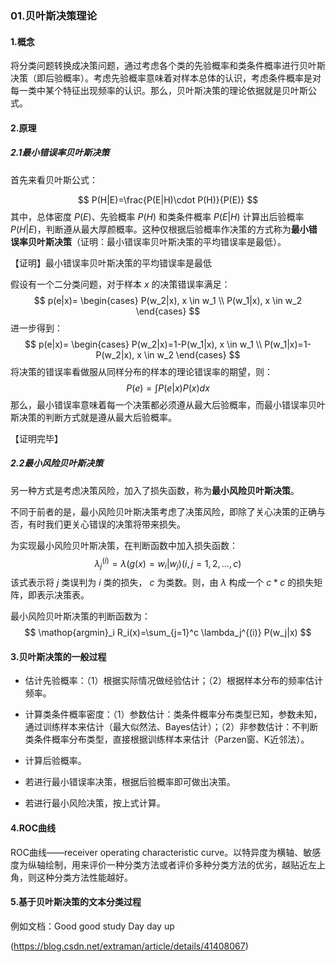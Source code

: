 ### 01.贝叶斯决策理论

#### 1.概念

将分类问题转换成决策问题，通过考虑各个类的先验概率和类条件概率进行贝叶斯决策（即后验概率）。考虑先验概率意味着对样本总体的认识，考虑条件概率是对每一类中某个特征出现频率的认识。那么，贝叶斯决策的理论依据就是贝叶斯公式。

#### 2.原理

##### 2.1最小错误率贝叶斯决策

首先来看贝叶斯公式：

$$
P(H|E)=\frac{P(E|H)\cdot P(H)}{P(E)}
$$
其中，总体密度 $P(E)$、先验概率 $P(H)$ 和类条件概率 $P(E|H)$ 计算出后验概率 $P(H|E)$，判断遵从最大厚颜概率。这种仅根据后验概率作决策的方式称为**最小错误率贝叶斯决策**（证明：最小错误率贝叶斯决策的平均错误率是最低）。

【证明】最小错误率贝叶斯决策的平均错误率是最低

假设有一个二分类问题，对于样本 $x$ 的决策错误率满足：
$$
p(e|x)=
\begin{cases}
    P(w_2|x), x \in w_1 \\
	P(w_1|x), x \in w_2
\end{cases}
$$
进一步得到：
$$
p(e|x)=
\begin{cases}
    P(w_2|x)=1-P(w_1|x), x \in w_1 \\
	P(w_1|x)=1-P(w_2|x), x \in w_2
\end{cases}
$$
将决策的错误率看做服从同样分布的样本的理论错误率的期望，则：
$$
P(e)=\int P(e|x)P(x)dx
$$
那么，最小错误率意味着每一个决策都必须遵从最大后验概率，而最小错误率贝叶斯决策的判断方式就是遵从最大后验概率。

【证明完毕】

##### 2.2最小风险贝叶斯决策

另一种方式是考虑决策风险，加入了损失函数，称为**最小风险贝叶斯决策**。

不同于前者的是，最小风险贝叶斯决策考虑了决策风险，即除了关心决策的正确与否，有时我们更关心错误的决策将带来损失。

为实现最小风险贝叶斯决策，在判断函数中加入损失函数：
$$
\lambda _j^{(i)}=\lambda(g(x)=w_i|w_j) (i,j=1,2,...,c)
$$
该式表示将 $j$ 类误判为 $i$ 类的损失， $c$ 为类数。则，由 $\lambda$ 构成一个 $c*c$ 的损失矩阵，即表示决策表。

最小风险贝叶斯决策的判断函数为：
$$
\mathop{argmin}_i R_i(x)=\sum_{j=1}^c \lambda_j^{(i)} P(w_j|x)
$$

#### 3.贝叶斯决策的一般过程

- 估计先验概率：（1）根据实际情况做经验估计；（2）根据样本分布的频率估计频率。

- 计算类条件概率密度：（1）参数估计：类条件概率分布类型已知，参数未知，通过训练样本来估计（最大似然法、Bayes估计）；（2）非参数估计：不判断类条件概率分布类型，直接根据训练样本来估计（Parzen窗、K近邻法）。
- 计算后验概率。
- 若进行最小错误率决策，根据后验概率即可做出决策。
- 若进行最小风险决策，按上式计算。

#### 4.ROC曲线

ROC曲线——receiver operating characteristic curve。以特异度为横轴、敏感度为纵轴绘制，用来评价一种分类方法或者评价多种分类方法的优劣，越贴近左上角，则这种分类方法性能越好。

#### 5.基于贝叶斯决策的文本分类过程

例如文档：Good good study Day day up

(<https://blog.csdn.net/extraman/article/details/41408067>)
